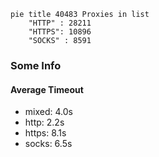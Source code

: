 
```mermaid
pie title 40483 Proxies in list
    "HTTP" : 28211
    "HTTPS": 10896
    "SOCKS" : 8591
```

### Some Info
#### Average Timeout

- mixed: 4.0s
- http: 2.2s
- https: 8.1s
- socks: 6.5s